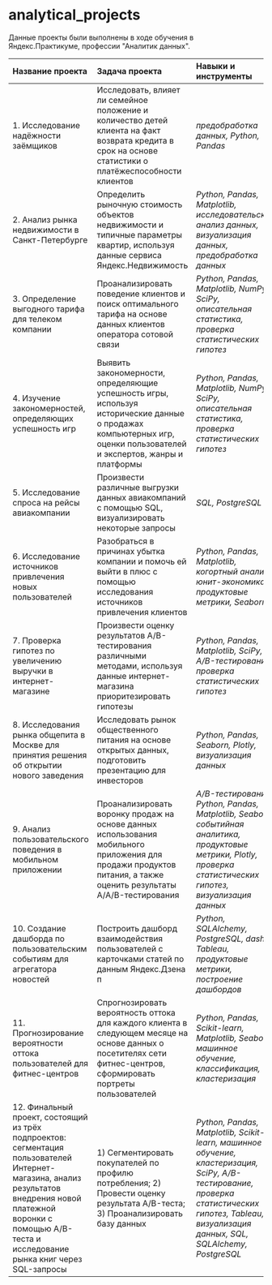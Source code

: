 # analytical_projects

Данные проекты были выполнены в ходе обучения в Яндекс.Практикуме, профессии "Аналитик данных".

| Название проекта | Задача проекта | Навыки и инструменты | Ссылка на проект |
| :---------------------- | :---------------------- | :---------------------- | :---------------------- |
| 1. Исследование надёжности заёмщиков | Исследовать, влияет ли семейное положение и количество детей клиента на факт возврата кредита в срок на основе статистики о платёжеспособности клиентов  | *предобработка данных, Python, Pandas* | https://github.com/ivendovitskiy/analytical_projects/tree/main/project_1 |
| 2. Анализ рынка недвижимости в Санкт-Петербурге | Определить рыночную стоимость объектов недвижимости и типичные параметры квартир, используя данные сервиса Яндекс.Недвижимость | *Python, Pandas, Matplotlib, исследовательский анализ данных, визуализация данных, предобработка данных* | https://github.com/ivendovitskiy/analytical_projects/tree/main/project_2 |
| 3. Определение выгодного тарифа для телеком компании | Проанализировать поведение клиентов и поиск оптимального тарифа на основе данных клиентов оператора сотовой связи | *Python, Pandas, Matplotlib, NumPy, SciPy, описательная статистика, проверка статистических гипотез* | https://github.com/ivendovitskiy/analytical_projects/tree/main/project_3 |
| 4. Изучение закономерностей, определяющих успешность игр | Выявить закономерности, определяющие успешность игры, используя исторические данные о продажах компьютерных игр, оценки пользователей и экспертов, жанры и платформы  | *Python, Pandas, Matplotlib, NumPy, SciPy, описательная статистика, проверка статистических гипотез* | https://github.com/ivendovitskiy/analytical_projects/tree/main/project_4 |
| 5. Исследование спроса на рейсы авиакомпании | Произвести различные выгрузки данных авиакомпаний с помощью SQL, визуализировать некоторые запросы | *SQL, PostgreSQL* | https://github.com/ivendovitskiy/analytical_projects/tree/main/project_5 |
| 6. Исследование источников привлечения новых пользователей | Разобраться в причинах убытка компании и помочь ей выйти в плюс с помощью исследования источников привлечения клиентов | *Python, Pandas, Matplotlib, когортный анализ, юнит-экономика, продуктовые метрики, Seaborn* | https://github.com/ivendovitskiy/analytical_projects/tree/main/project_6 |
| 7. Проверка гипотез по увеличению выручки в интернет-магазине | Произвести оценку результатов A/B-тестирования различными методами, используя данные интернет-магазина приоритезировать гипотезы | *Python, Pandas, Matplotlib, SciPy, A/B-тестирование, проверка статистических гипотез* | https://github.com/ivendovitskiy/analytical_projects/tree/main/project_7 |
| 8. Исследования рынка общепита в Москве для принятия решения об открытии нового заведения | Исследовать рынок общественного питания на основе открытых данных, подготовить презентацию для инвесторов | *Python, Pandas, Seaborn, Plotly, визуализация данных* | https://github.com/ivendovitskiy/analytical_projects/tree/main/project_8 |
| 9. Анализ пользовательского поведения в мобильном приложении | Проанализировать воронку продаж на основе данных использования мобильного приложения для продажи продуктов питания, а также оценить результаты A/A/B-тестирования | *A/B-тестирование, Python, Pandas, Matplotlib, Seaborn, событийная аналитика, продуктовые метрики, Plotly, проверка статистических гипотез, визуализация данных* | https://github.com/ivendovitskiy/analytical_projects/tree/main/project_9 |
| 10. Создание дашборда по пользовательским событиям для агрегатора новостей | Построить дашборд взаимодействия пользователей с карточками статей по данным Яндекс.Дзена п | *Python, SQLAlchemy, PostgreSQL, dash, Tableau, продуктовые метрики, построение дашбордов* | https://github.com/ivendovitskiy/analytical_projects/tree/main/project_10 |
| 11. Прогнозирование вероятности оттока пользователей для фитнес-центров | Спрогнозировать вероятность оттока для каждого клиента в следующем месяце на основе данных о посетителях сети фитнес-центров, сформировать портреты пользователей | *Python, Pandas, Scikit-learn, Matplotlib, Seaborn, машинное обучение, классификация, кластеризация* | https://github.com/ivendovitskiy/analytical_projects/tree/main/project_11 |
| 12. Финальный проект, состоящий из трёх подпроектов: сегментация пользователей Интернет-магазина, анализ результатов внедрения новой платежной воронки с помощью A/B-теста и исследование рынка книг через SQL-запросы | 1) Сегментировать покупателей по профилю потребления; 2) Провести оценку результата A/B-теста; 3) Проанализировать базу данных | *Python, Pandas, Matplotlib, Scikit-learn, машинное обучение, кластеризация, SciPy, A/B-тестирование, проверка статистических гипотез, Tableau, визуализация данных, SQL, SQLAlchemy, PostgreSQL* | https://github.com/ivendovitskiy/analytical_projects/tree/main/project_12 |
